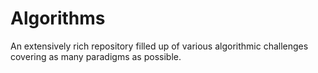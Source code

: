# Algorithms
An extensively rich repository filled up of various algorithmic challenges covering as many paradigms as possible.
